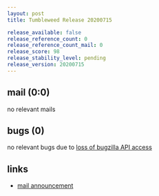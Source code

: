 ```yaml
---
layout: post
title: Tumbleweed Release 20200715

release_available: false
release_reference_count: 0
release_reference_count_mail: 0
release_score: 98
release_stability_level: pending
release_version: 20200715
---
```


## mail (0:0)

no relevant mails

## bugs (0)

<!--more-->

no relevant bugs due to [loss of bugzilla API access](https://bugzilla.opensuse.org/show_bug.cgi?id=1157722)



## links

- [mail announcement](https://lists.opensuse.org/opensuse-factory/2020-07/msg00301.html)
